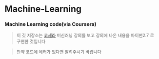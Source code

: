 # Machine-Learning
### Machine Learning code(via Coursera)

>이 깃 저장소는 [코세라]((https://www.coursera.org/learn/machine-learning/home/)) 머신러닝 강의를 보고 강의에 나온 내용을 파이썬2.7 로 구현한 것입니다
 
>만약 코드에 에러가 있다면 알려주시기 바랍니다
